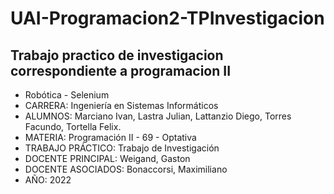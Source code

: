 # UAI-Programacion2-TPInvestigacion
## Trabajo practico de investigacion correspondiente a programacion II

- Robótica - Selenium
- CARRERA: Ingeniería en Sistemas Informáticos
- ALUMNOS: Marciano Ivan, Lastra Julian, Lattanzio Diego, Torres Facundo, Tortella Felix. 
- MATERIA: Programación II - 69 - Optativa
- TRABAJO PRÁCTICO: Trabajo de Investigación 
- DOCENTE PRINCIPAL: Weigand, Gaston
- DOCENTE ASOCIADOS: Bonaccorsi, Maximiliano
- AÑO: 2022
